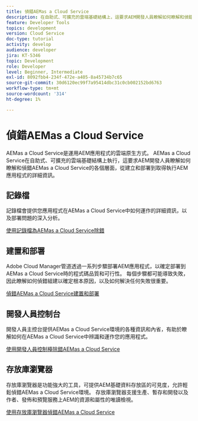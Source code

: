 ```yaml
---
title: 偵錯AEMas a Cloud Service
description: 在自助式、可擴充的雲端基礎結構上，這要求AEM開發人員瞭解如何瞭解和偵錯AEMas a Cloud Service的各個層面，從建立和部署到取得執行AEM應用程式的詳細資訊。
feature: Developer Tools
topics: development
version: Cloud Service
doc-type: tutorial
activity: develop
audience: developer
jira: KT-5346
topic: Development
role: Developer
level: Beginner, Intermediate
exl-id: 8092fbb4-234f-472e-a405-8a45734b7c65
source-git-commit: 30d6120ec99f7a95414dbc31c0cb002152bd6763
workflow-type: tm+mt
source-wordcount: '314'
ht-degree: 1%

---
```


# 偵錯AEMas a Cloud Service

AEMas a Cloud Service是運用AEM應用程式的雲端原生方式。 AEMas a Cloud Service在自助式、可擴充的雲端基礎結構上執行，這要求AEM開發人員瞭解如何瞭解和偵錯AEMas a Cloud Service的各個層面，從建立和部署到取得執行AEM應用程式的詳細資訊。

## 記錄檔

記錄檔會提供您應用程式在AEMas a Cloud Service中如何運作的詳細資訊，以及部署問題的深入分析。

[使用記錄檔為AEMas a Cloud Service除錯](./logs.md)

## 建置和部署

Adobe Cloud Manager管道透過一系列步驟部署AEM應用程式，以確定部署到AEMas a Cloud Service時的程式碼品質和可行性。 每個步驟都可能導致失敗，因此瞭解如何偵錯組建以確定根本原因，以及如何解決任何失敗很重要。

[偵錯AEMas a Cloud Service建置和部署](./build-and-deployment.md)

## 開發人員控制台

開發人員主控台提供AEMas a Cloud Service環境的各種資訊和內省，有助於瞭解如何在AEMas a Cloud Service中辨識和運作您的應用程式。

[使用開發人員控制檯除錯AEMas a Cloud Service](./developer-console.md)

## 存放庫瀏覽器

存放庫瀏覽器是功能強大的工具，可提供AEM基礎資料存放區的可見度，允許輕鬆偵錯AEMas a Cloud Service環境。 存放庫瀏覽器支援生產、暫存和開發以及作者、發佈和預覽服務上AEM的資源和屬性的唯讀檢視。

[使用存放庫瀏覽器偵錯AEMas a Cloud Service](./repository-browser.md)
